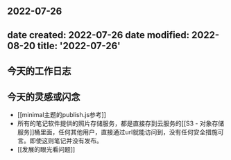 2022-07-26
---
date created: 2022-07-26
date modified: 2022-08-20
title: '2022-07-26'
---

## 今天的工作日志

## 今天的灵感或闪念

- [[minimal主题的publish.js参考]]
- 所有的笔记软件提供的照片存储服务，都是直接存到云服务的[[S3 - 对象存储服务]]桶里面，任何其他用户，直接通过url就能访问到，没有任何安全措施可言。即使这则笔记并没有发布。
- [[发展的眼光看问题]]
